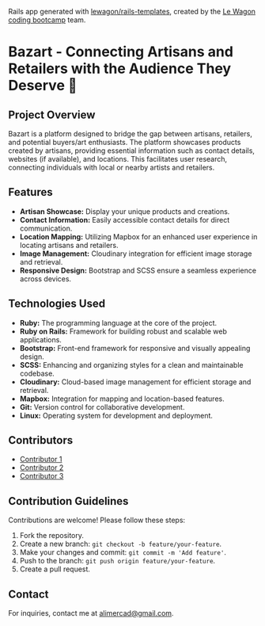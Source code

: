 Rails app generated with [lewagon/rails-templates](https://github.com/lewagon/rails-templates), created by the [Le Wagon coding bootcamp](https://www.lewagon.com) team.
# Bazart - Connecting Artisans and Retailers with the Audience They Deserve 🎨

## Project Overview
Bazart is a platform designed to bridge the gap between artisans, retailers, and potential buyers/art enthusiasts. The platform showcases products created by artisans, providing essential information such as contact details, websites (if available), and locations. This facilitates user research, connecting individuals with local or nearby artists and retailers.

## Features
- **Artisan Showcase:** Display your unique products and creations.
- **Contact Information:** Easily accessible contact details for direct communication.
- **Location Mapping:** Utilizing Mapbox for an enhanced user experience in locating artisans and retailers.
- **Image Management:** Cloudinary integration for efficient image storage and retrieval.
- **Responsive Design:** Bootstrap and SCSS ensure a seamless experience across devices.

## Technologies Used
- **Ruby:** The programming language at the core of the project.
- **Ruby on Rails:** Framework for building robust and scalable web applications.
- **Bootstrap:** Front-end framework for responsive and visually appealing design.
- **SCSS:** Enhancing and organizing styles for a clean and maintainable codebase.
- **Cloudinary:** Cloud-based image management for efficient storage and retrieval.
- **Mapbox:** Integration for mapping and location-based features.
- **Git:** Version control for collaborative development.
- **Linux:** Operating system for development and deployment.

## Contributors
- [Contributor 1](https://github.com/ZakariaBoudhaim)
- [Contributor 2](https://github.com/ihsane1506)
- [Contributor 3](https://github.com/Dakster-z)

## Contribution Guidelines
Contributions are welcome! Please follow these steps:
1. Fork the repository.
2. Create a new branch: `git checkout -b feature/your-feature`.
3. Make your changes and commit: `git commit -m 'Add feature'`.
4. Push to the branch: `git push origin feature/your-feature`.
5. Create a pull request.

## Contact
For inquiries, contact me at [alimercad@gmail.com](mailto:alimercad@gmail.com).
